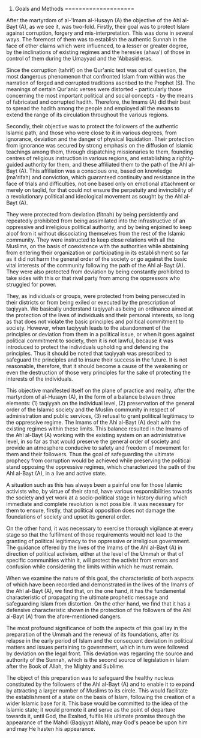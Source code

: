 1. Goals and Methods
====================

After the martyrdom of al-'Imam al-Husayn (A) the objective of the Ahl
al-Bayt (A), as we see it, was two-fold. Firstly, their goal was to
protect Islam against corruption, forgery and mis-interpretation. This
was done in several ways. The foremost of them was to establish the
authentic Sunnah in the face of other claims which were influenced, to a
lesser or greater degree, by the inclinations of existing regimes and
the heresies (ahwa') of those in control of them during the Umayyad and
the 'Abbasid eras.

Since the corruption (tahrif) on the Qur'anic text was out of question,
the most dangerous phenomenon that confronted Islam from within was the
narration of forged and corrupted traditions ascribed to the Prophet
(S). The meanings of certain Qur'anic verses were distorted -
particularly those concerning the most important political and social
concepts - by the means of fabricated and corrupted hadith. Therefore,
the Imams (A) did their best to spread the hadith among the people and
employed all the means to extend the range of its circulation throughout
the various regions.

Secondly, their objective was to protect the followers of the authentic
Islamic path, and those who were close to it in various degrees, from
ignorance, deviation and the danger of physical liquidation. Their
protection from ignorance was secured by strong emphasis on the
diffusion of Islamic teachings among them, through dispatching
missionaries to them, founding centres of religious instruction in
various regions, and establishing a rightly-guided authority for them,
and these affiliated them to the path of the Ahl al-Bayt (A). This
affiliation was a conscious one, based on knowledge (ma'rifah) and
conviction, which guaranteed continuity and resistance in the face of
trials and difficulties, not one based only on emotional attachment or
merely on taqlid, for that could not ensure the perpetuity and
invincibility of a revolutionary political and ideological movement as
sought by the Ahl al-Bayt (A).

They were protected from deviation (fitnah) by being persistently and
repeatedly prohibited from being assimilated into the infrastructive of
an oppressive and irreligious political authority, and by being enjoined
to keep aloof from it without dissociating themselves from the rest of
the Islamic community. They were instructed to keep close relations with
all the Muslims, on the basis of coexistence with the authorities while
abstaining from entering their organization or participating in its
establishment so far as it did not harm the general order of the society
or go against the basic vital interests of the community following the
path of the Ahl al-Bayt (A). They were also protected from deviation by
being constantly prohibited to take sides with this or that rival party
from among the oppressors who struggled for power.

They, as individuals or groups, were protected from being persecuted in
their districts or from being exiled or executed by the prescription of
taqiyyah. We basically understand taqiyyah as being an ordinance aimed
at the protection of the lives of individuals and their personal
interests, so long as that does not violate the basic principles and
political commitment to society. However, when taqiyyah leads to the
abandonment of the principles or deviation from them in a political
issue, or when it goes against political commitment to society, then it
is not lawful, because it was introduced to protect the individuals
upholding and defending the principles. Thus it should be noted that
taqiyyah was prescribed to safeguard the principles and to insure their
success in the future. It is not reasonable, therefore, that it should
become a cause of the weakening or even the destruction of those very
principles for the sake of protecting the interests of the
individuals.

This objective manifested itself on the plane of practice and reality,
after the martyrdom of al-Husayn (A), in the form of a balance between
three elements: (1) taqiyyah on the individual level, (2) preservation
of the general order of the Islamic society and the Muslim community in
respect of administration and public services, (3) refusal to grant
political legitimacy to the oppressive regime. The Imams of the Ahl
al-Bayt (A) dealt with the existing regimes within these limits. This
balance resulted in the Imams of the Ahl al-Bayt (A) working with the
existing system on an administrative level, in so far as that would
preserve the general order of society and provide an atmosphere
conducive to safety and freedom of movement for them and their
followers. Thus the goal of safeguarding the ultimate prophecy from
corruption would be achieved while preserving the political stand
opposing the oppressive regimes, which characterized the path of the Ahl
al-Bayt (A), in a live and active state.

A situation such as this has always been a painful one for those
Islamic activists who, by virtue of their stand, have various
responsibilities towards the society and yet work at a socio-political
stage in history during which immediate and complete revolution is not
possible. It was necessary for them to ensure, firstly, that political
opposition does not damage the foundations of society and upset its
general order.

On the other hand, it was necessary to exercise thorough vigilance at
every stage so that the fulfilment of those requirements would not lead
to the granting of political legitimacy to the oppressive or irreligious
government. The guidance offered by the lives of the Imams of the Ahl
al-Bayt (A) in direction of political activism, either at the level of
the Ummah or that of specific communities within it, will protect the
activist from errors and confusion while considering the limits within
which he must remain.

When we examine the nature of this goal, the characteristic of both
aspects of which have been recorded and demonstrated in the lives of the
Imams of the Ahl al-Bayt (A), we find that, on the one hand, it has the
fundamental characteristic of propagating the ultimate prophetic message
and safeguarding Islam from distortion. On the other hand, we find that
it has a defensive characteristic shown in the protection of the
followers of the Ahl al-Bayt (A) from the afore-mentioned dangers.

The most profound significance of both the aspects of this goal lay in
the preparation of the Ummah and the renewal of its foundations, after
its relapse in the early period of Islam and the consequent deviation in
political matters and issues pertaining to government, which in turn
were followed by deviation on the legal front. This deviation was
regarding the source and authority of the Sunnah, which is the second
source of legislation in Islam after the Book of Allah, the Mighty and
Sublime.

The object of this preparation was to safeguard the healthy nucleus
constituted by the followers of the Ahl al-Bayt (A) and to enable it to
expand by attracting a larger number of Muslims to its circle. This
would facilitate the establishment of a state on the basis of Islam,
following the creation of a wider Islamic base for it. This base would
be committed to the idea of the Islamic state; it would promote it and
serve as the point of departure towards it, until God, the Exalted,
fulfils His ultimate promise through the appearance of the Mahdi
(Baqiyyat Allah), may God's peace be upon him and may He hasten his
appearance.


